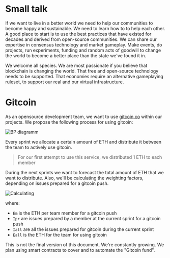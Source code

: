 # Small talk

If we want to live in a better world we need to help our communities to become happy and sustainable. We need to learn how to to help each other. A good place to start is to use the best practices that have existed for decades and derived from open-source communities. We can share our expertise in consensus technology and market gameplay. Make events,  do projects,  run experiments, funding and random acts of goodwill to change the world to become a better place than the state we've found it in.

We welcome all species. We are most passionate if you believe that blockchain is changing the world. That free and open-source technology needs to be supported. That economies require an alternative gameplaying ruleset, to support our real and our virtual infrastructure.

# Gitcoin

As an opensource development team, we want to use [gitcoin.co](https://gitcoin.co/) within our projects. We propose the following process for using gitcoin:

![BP diagramm](https://github.com/cybercongress/congress/blob/master/community/bp_diagramm.svg)

Every sprint we allocate a certain amount of ETH and distribute it between the team to actively use gitcoin.

> For our first attempt to use this service, we distributed 1 ETH to each member

During the next sprints we want to forecast the total amount of ETH that we want to distribute. Also, we'll be calculating the weighting factors, depending on issues prepared for a gitcoin push.

![Calculating](https://github.com/cybercongress/congress/blob/master/community/eth_calc.gif)

where:
- `Em` is the ETH per team member for a gitcoin push 
- `Ipr` are issues prepared by a member at the current sprint for a gitcoin push 
- `Iall` are all the issues prepared for gitcoin during the current sprint 
- `Eall` is the ETH for the team for using gitcoin


This is not the final version of this document. We're constantly growing. We plan using smart contracts to cover and to automate the "Gitcoin fund".
